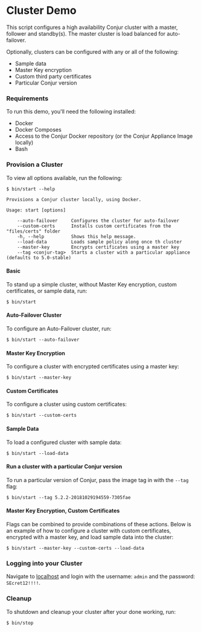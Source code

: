 # Cluster Demo

This script configures a high availability Conjur cluster with a master, follower and standby(s).  The master cluster is load balanced for auto-failover.

Optionally, clusters can be configured with any or all of the following:

- Sample data
- Master Key encryption
- Custom third party certificates
- Particular Conjur version

### Requirements

To run this demo, you'll need the following installed:

- Docker
- Docker Composes
- Access to the Conjur Docker repository (or the Conjur Appliance Image locally)
- Bash

### Provision a Cluster

To view all options available, run the following:

```
$ bin/start --help

Provisions a Conjur cluster locally, using Docker.

Usage: start [options]

    --auto-failover     Configures the cluster for auto-failover
    --custom-certs      Installs custom certificates from the "files/certs" folder
    -h, --help          Shows this help message.
    --load-data         Loads sample policy along once th cluster
    --master-key        Encrypts certificates using a master key
    --tag <conjur-tag>  Starts a cluster with a particular appliance (defaults to 5.0-stable)

```

#### Basic

To stand up a simple cluster, without Master Key encryption, custom certificates, or sample data, run:
```
$ bin/start
```

#### Auto-Failover Cluster
To configure an Auto-Failover cluster, run:
```
$ bin/start --auto-failover
```

#### Master Key Encryption
To configure a cluster with encrypted certificates using a master key:

```
$ bin/start --master-key
```

#### Custom Certificates
To configure a cluster using custom certificates:

```
$ bin/start --custom-certs
```

#### Sample Data
To load a configured cluster with sample data:
```
$ bin/start --load-data
```

#### Run a cluster with a particular Conjur version
To run a particular version of Conjur, pass the image tag in with the `--tag` flag:

```
$ bin/start --tag 5.2.2-20181029194559-7305fae
```

#### Master Key Encryption, Custom Certificates
Flags can be combined to provide combinations of these actions. Below is an example of how to configure a cluster with custom certificates, encrypted with a master key, and load sample data into the cluster:

```
$ bin/start --master-key --custom-certs --load-data
```

### Logging into your Cluster
Navigate to [localhost](https://localhost) and login with the username: `admin`
and the password: `SEcret12!!!!`.

### Cleanup
To shutdown and cleanup your cluster after your done working, run:
```
$ bin/stop
```
